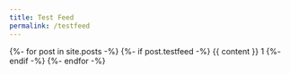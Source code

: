 ```yaml
---
title: Test Feed
permalink: /testfeed
---
```


{%- for post in site.posts -%}
{%- if post.testfeed -%}
{{ content }} 1
{%- endif -%}
{%- endfor -%}